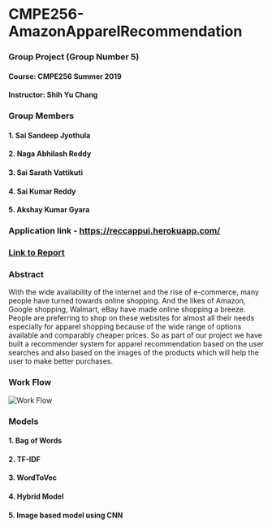 # CMPE256-AmazonApparelRecommendation
### Group Project (Group Number 5)
#### Course: CMPE256 Summer 2019
#### Instructor: Shih Yu Chang


### Group Members
#### 1. Sai Sandeep Jyothula 
#### 2. Naga Abhilash Reddy
#### 3. Sai Sarath Vattikuti
#### 4. Sai Kumar Reddy
#### 5. Akshay Kumar Gyara

### Application link - https://reccappui.herokuapp.com/
### [Link to Report](https://github.com/SandeepJ97/CMPE256-AmazonApparelRecommendation/blob/master/Amazon%20Apparel%20Recommendation%20System.pdf)

### Abstract
With the wide availability of the internet and the rise of e-commerce, many people have turned towards online shopping. And the likes of Amazon, Google shopping, Walmart, eBay have made online shopping a breeze. People are preferring to shop on these websites for almost all their needs especially for apparel shopping because of the wide range of options available and comparably cheaper prices. So as part of our project we have built a recommender system for apparel recommendation based on the user searches and also based on the images of the products which will help the user to make better purchases.

### Work Flow
![Work Flow](https://github.com/SandeepJ97/CMPE256-AmazonApparelRecommendation/blob/master/images/Amazon%20Apparel%20Recommendation%20System.png)


### Models
#### 1. Bag of Words
#### 2. TF-IDF
#### 3. WordToVec
#### 4. Hybrid Model
#### 5. Image based model using CNN


